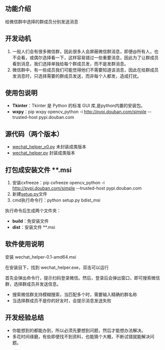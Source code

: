 ## 功能介绍
给微信群中选择的群成员分别发送消息


## 开发动机
1. 一般人们会有很多微信群，因此很多人会屏蔽微信群消息，即便@所有人，也不会看，或偶尔选择看一下，这样容易错过一些重要消息，因此为了让群成员看到消息，我们选择单独给每个群成员发，而不是发群消息。
2. 微信群中，有一些成员我们可能觉得他们不需要知道该消息，因此在给群成员发消息时，只选择需要的群成员发送，而非每个人都发，造成打扰。

## 使用包说明
+ **Tkinter**：Tkinter 是 Python 的标准 GUI 库,是python内置的安装包。
+ **wxpy**：pip wxpy opencv_python -i http://pypi.douban.com/simple --trusted-host pypi.douban.com

## 源代码（两个版本）
+ [wechat_helper_v0.py](wechat_helper_v0.py) 未封装成类版本
+ [wechat_helper.py](wechat_helper.py) 封装成类版本

## 打包成安装文件 **.msi
1. 安装cxfreeze：pip cxfreeze opencv_python -i http://pypi.douban.com/simple --trusted-host pypi.douban.com
2. 新建[setup.py](setup.py)文件
3. cmd执行命令行：python setup.py bdist_msi

执行命令后生成两个文件夹：
+ **build**：免安装文件
+ **dist**：安装文件 **.msi

## 软件使用说明

安装 wechat_helper-0.1-amd64.msi

在安装目下，找到 wechat_helper.exe，双击可以运行

首先会弹出命令行，提示扫码登录微信。然后，登录后会弹出窗口，即可搜索微信群，选择群成员并发送信息。
+ 搜索微信群支持模糊搜索，当匹配多个时，需要输入精确的群名称
+ 当选择群成员不是你的好友时，会提示消息发送失败

## 开发经验总结
+ 你能想到的都能办到，所以必须先要想到问题，然后才能想办法解决。
+ 多花时间琢磨，有些即便找不到资料，也能猜个大概，不断试错就能解决问题。
